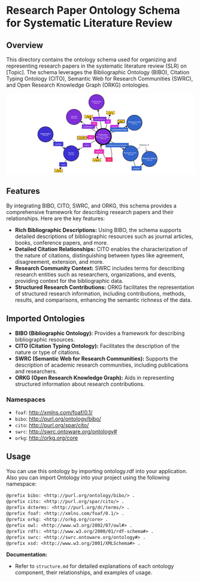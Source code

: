# Research Paper Ontology Schema for Systematic Literature Review

## Overview

This directory contains the ontology schema used for organizing and representing research papers in the systematic literature review (SLR) on [Topic]. The schema leverages the Bibliographic Ontology (BIBO), Citation Typing Ontology (CITO), Semantic Web for Research Communities (SWRC), and Open Research Knowledge Graph (ORKG) ontologies.

<p align="center">
  <img src="./ontology.svg" alt="Ontology"/>
</p>

## Features

By integrating BIBO, CITO, SWRC, and ORKG, this schema provides a comprehensive framework for describing research papers and their relationships. Here are the key features:

- **Rich Bibliographic Descriptions:** Using BIBO, the schema supports detailed descriptions of bibliographic resources such as journal articles, books, conference papers, and more.
- **Detailed Citation Relationships:** CITO enables the characterization of the nature of citations, distinguishing between types like agreement, disagreement, extension, and more.
- **Research Community Context:** SWRC includes terms for describing research entities such as researchers, organizations, and events, providing context for the bibliographic data.
- **Structured Research Contributions:** ORKG facilitates the representation of structured research information, including contributions, methods, results, and comparisons, enhancing the semantic richness of the data.

## Imported Ontologies 

- **BIBO (Bibliographic Ontology):** Provides a framework for describing bibliographic resources.
- **CITO (Citation Typing Ontology):** Facilitates the description of the nature or type of citations.
- **SWRC (Semantic Web for Research Communities):** Supports the description of academic research communities, including publications and researchers.
- **ORKG (Open Research Knowledge Graph):** Aids in representing structured information about research contributions.

### Namespaces

- `foaf`: <http://xmlns.com/foaf/0.1/>
- `bibo`: <http://purl.org/ontology/bibo/>
- `cito`: <http://purl.org/spar/cito/>
- `swrc`: <http://swrc.ontoware.org/ontology#>
- `orkg`: <http://orkg.org/core>

## Usage

You can use this ontology by importing ontology.rdf into your application. Also you can import  Ontology into your project using the following namespace:

```turtle
@prefix bibo: <http://purl.org/ontology/bibo/> .
@prefix cito: <http://purl.org/spar/cito/> .
@prefix dcterms: <http://purl.org/dc/terms/> .
@prefix foaf: <http://xmlns.com/foaf/0.1/> .
@prefix orkg: <http://orkg.org/core> .
@prefix owl: <http://www.w3.org/2002/07/owl#> .
@prefix rdfs: <http://www.w3.org/2000/01/rdf-schema#> .
@prefix swrc: <http://swrc.ontoware.org/ontology#> .
@prefix xsd: <http://www.w3.org/2001/XMLSchema#> .
```

**Documentation:**
   - Refer to `structure.md` for detailed explanations of each ontology component, their relationships, and examples of usage.


